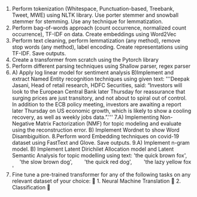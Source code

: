 1. Perform tokenization (Whitespace, Punctuation-based, Treebank, Tweet, MWE)
using NLTK library. Use porter stemmer and snowball stemmer for stemming. Use
any technique for lemmatization.
2. Perform bag-of-words approach (count occurrence, normalized count occurrence),
TF-IDF on data. Create embeddings using Word2Vec
3. Perform text cleaning, perform lemmatization (any method), remove stop words
(any method), label encoding. Create representations using TF-IDF. Save outputs.
4. Create a transformer from scratch using the Pytorch library
5. Perform different parsing techniques using Shallow parser, regex parser
6. A) Apply log linear model for sentiment analysis
B)Implement and extract Named Entity recognition techniques using given text:
&#39;&#39;&#39;Deepak Jasani, Head of retail research, HDFC Securities, said: “Investors will look
to the European Central Bank later Thursday for reassurance that surging prices are
just transitory, and not about to spiral out of control. In addition to the ECB policy
meeting, investors are awaiting a report later Thursday on US economic growth,
which is likely to show a cooling recovery, as well as weekly jobs data.”.&#39;&#39;&#39;
7.A) Implementing Non-Negative Matrix Factorization (NMF) for topic modeling and
evaluate using the reconstruction error.
B) Implement Wordnet to show Word Disambiguition.
8.Perform word Embedding techniques on covid-19 dataset using FastText and Glove.
Save outputs.
9.A) Implement n-gram model.
B) Implement Latent Dirichilet Allocation model and Latent Semantic Analysis for
topic modelling using text: &#39;the quick brown fox&#39;,
       &#39;the slow brown dog&#39;,
       &#39;the quick red dog&#39;,
       &#39;the lazy yellow fox &#39;
10. Fine tune a pre-trained transformer for any of the following tasks on any relevant
dataset of your choice:  1. Neural Machine Translation  2. Classification 

